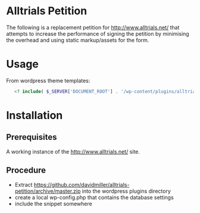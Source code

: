 
Alltrials Petition
==================

The following is a replacement petition for http://www.alltrials.net/ that attempts
to increase the performance of signing the petition by minimising the overhead and
using static markup/assets for the form.

Usage
=====

From wordpress theme templates:

```php
   <? include( $_SERVER['DOCUMENT_ROOT'] . '/wp-content/plugins/alltrials-petition/petition-form.html' ) ?>
```

Installation
============

Prerequisites
-------------

A working instance of the http://www.alltrials.net/ site.

Procedure
---------

* Extract https://github.com/davidmiller/alltrials-petition/archive/master.zip into the wordpress
plugins directory
* create a local wp-config.php that contains the database settings
* include the snippet somewhere
